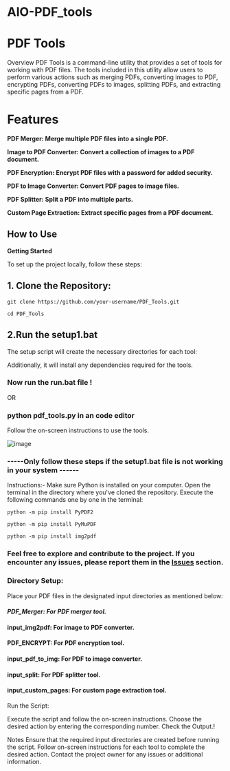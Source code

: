 # AIO-PDF_tools
# PDF Tools
Overview
PDF Tools is a command-line utility that provides a set of tools for working with PDF files. The tools included in this utility allow users to perform various actions such as merging PDFs, converting images to PDF, encrypting PDFs, converting PDFs to images, splitting PDFs, and extracting specific pages from a PDF.

# Features
**PDF Merger: Merge multiple PDF files into a single PDF.**

**Image to PDF Converter: Convert a collection of images to a PDF document.**

**PDF Encryption: Encrypt PDF files with a password for added security.**

**PDF to Image Converter: Convert PDF pages to image files.**

**PDF Splitter: Split a PDF into multiple parts.**

**Custom Page Extraction: Extract specific pages from a PDF document.**


## How to Use
 
**Getting Started**

To set up the project locally, follow these steps:

## 1. **Clone the Repository:**
    
   ```
   git clone https://github.com/your-username/PDF_Tools.git
   ```
   
   ```
   cd PDF_Tools
   ```
## 2.**Run the setup1.bat**

The setup script will create the necessary directories for each tool:

Additionally, it will install any dependencies required for the tools.

### Now run the run.bat file !
OR
### python pdf_tools.py in an code editor 
Follow the on-screen instructions to use the tools.

![image](https://github.com/vedantterse/AIO-PDF_tools/assets/69134828/86bc9c07-9f9f-47f1-a830-0a4171e036b7)






### -----Only follow these steps if the setup1.bat file is not working in your system ------
Instructions:-
Make sure Python is installed on your computer.
Open the terminal in the directory where you've cloned the repository.
Execute the following commands one by one in the terminal:
 
 ```
python -m pip install PyPDF2
 ```

 ```
 python -m pip install PyMuPDF
```
 
 ```
python -m pip install img2pdf
```
 
### Feel free to explore and contribute to the project. If you encounter any issues, please report them in the [Issues](https://github.com/vedantterse/AIO-PDF_tools/issues) section.
 


### **Directory Setup:**
Place your PDF files in the designated input directories as mentioned below:

#### _PDF_Merger: For PDF merger tool._

#### input_img2pdf: For image to PDF converter.

#### PDF_ENCRYPT: For PDF encryption tool.

#### input_pdf_to_img: For PDF to image converter.

#### input_split: For PDF splitter tool.

#### input_custom_pages: For custom page extraction tool.

Run the Script:

Execute the script and follow the on-screen instructions.
Choose the desired action by entering the corresponding number.
Check the Output.!

  
Notes
Ensure that the required input directories are created before running the script.
Follow on-screen instructions for each tool to complete the desired action.
Contact the project owner for any issues or additional information.
 
